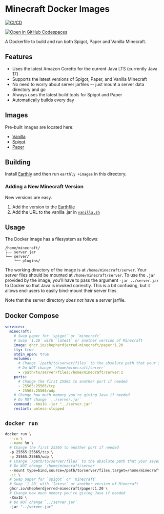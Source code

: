 # Minecraft Docker Images

[![CI/CD](https://github.com/shepherdjerred-minecraft/spigot-docker/actions/workflows/earthly.yml/badge.svg)
](https://github.com/shepherdjerred-minecraft/spigot-docker/actions/workflows/earthly.yml)

[![Open in GitHub Codespaces](https://github.com/codespaces/badge.svg)](https://codespaces.new/shepherdjerred-minecraft/minecraft-docker?quickstart=1)

A Dockerfile to build and run both Spigot, Paper and Vanilla Minecraft.

## Features

* Uses the latest Amazon Coretto for the current Java LTS (currently Java 17)
* Supports the latest versions of Spigot, Paper, and Vanilla Minecraft
* No need to worry about server jarfiles -- just mount a server data directory and go
* Always uses the latest build tools for Spigot and Paper
* Automatically builds every day

## Images

Pre-built images are located here:

* [Vanilla](https://github.com/shepherdjerred-minecraft/spigot-docker/pkgs/container/vanilla)
* [Spigot](https://github.com/shepherdjerred-minecraft/spigot-docker/pkgs/container/spigot)
* [Paper](https://github.com/shepherdjerred-minecraft/spigot-docker/pkgs/container/paper)

## Building

Install [Earthly](https://earthly.dev/get-earthly) and then run `earthly +images` in this directory.

### Adding a New Minecraft Version

New versions are easy.

1. Add the version to the [Earthfile](https://github.com/shepherdjerred-minecraft/minecraft-docker/blob/5d761d32cc3b333db4a1f4b2be07d1fd48d29341/Earthfile#L78)
2. Add the URL to the vanilla .jar in [`vanilla.sh`](https://github.com/shepherdjerred-minecraft/minecraft-docker/blob/5d761d32cc3b333db4a1f4b2be07d1fd48d29341/vanilla.sh#L6)

## Usage

The Docker image has a filesystem as follows:

```text
/home/minecraft/
├── server.jar
└── server/
    └── plugins/
```

The working directory of the image is at `/home/minecraft/server`. Your server files should be mounted at `/home/minecraft/server`. To use the `.jar` provided by the image, you'll have to pass the argument `-jar ../server.jar` to Docker so that Java is invoked correctly. This is a bit confusing, but it allows end-users to easily bind-mount their server files.

Note that the server directory _does not_ have a server jarfile.

## Docker Compose

```yml
services:
  minecraft:
    # Swap paper for `spigot` or `minecraft`
    # Swap `1.20` with `latest` or another version of Minecraft
    image: ghcr.io/shepherdjerred-minecraft/paper:1.20
    tty: true
    stdin_open: true
    volumes:
      # Change `/path/to/server/files` to the absolute path that your sever fiels are located at
      # Do NOT change `/home/minecraft/server`
      - /path/to/server/files:/home/minecraft/server:z
    ports:
      # Change the first 25565 to another port if needed
      - 25565:25565/tcp
      - 25565:25565/udp
    # Change how much memory you're giving Java if needed
    # Do NOT change `../server.jar`
    command: -Xmx1G -jar "../server.jar"
    restart: unless-stopped
```

## `docker run`

```bash
docker run \
  --rm \
  --name %n \
  # Change the first 25565 to another port if needed
  -p 25565:25565/tcp \
  -p 25565:25565/udp \
  # Change `/path/to/server/files` to the absolute path that your sever fiels are located at
  # Do NOT change `/home/minecraft/server`
  --mount type=bind,source=/path/to/server/files,target=/home/minecraft/server \
  -it \
  # Swap paper for `spigot` or `minecraft`
  # Swap `1.20` with `latest` or another version of Minecraft
  ghcr.io/shepherdjerred-minecraft/paper:1.20 \
  # Change how much memory you're giving Java if needed
  -Xmx1G \
  # Do NOT change `../server.jar`
  -jar "../server.jar"
```

